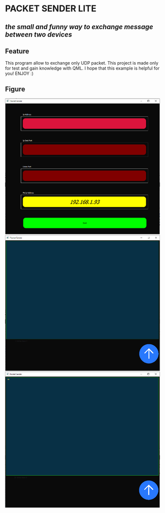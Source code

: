 # PACKET SENDER LITE
## _the small and funny way to exchange message between two devices_

## Feature
This program allow to exchange only UDP packet. This project is made only for test and gain knowledge with QML.
I hope that this example is helpful for you!
ENJOY :)

## Figure

![image_1](pics/1.PNG)
![image_2](pics/2.PNG)
![image_3](pics/3.PNG)
